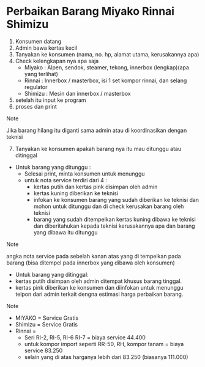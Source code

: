 # Perbaikan Barang Miyako Rinnai Shimizu
1. Konsumen datang
2. Admin bawa kertas kecil
3. Tanyakan ke konsumen (nama, no. hp, alamat utama, kerusakannya apa)
4. Check kelengkapan nya apa saja 
   * Miyako : Alpen, sendok, steamer, tekong, innerbox (lengkap)(apa yang terlihat)
   * Rinnai : Innerbox / masterbox, isi 1 set kompor rinnai, dan selang regulator
   * Shimizu : Mesin dan innerbox / masterbox
5. setelah itu input ke program
6. proses dan print

> [!NOTE]
> Jika barang hilang itu diganti sama admin atau di koordinasikan dengan teknisi

7. Tanyakan ke konsumen apakah barang nya itu mau ditunggu atau ditinggal
* Untuk barang yang ditunggu :
  * Selesai print, minta konsumen untuk menunggu
  * untuk nota service terdiri dari 4 :
    * kertas putih dan kertas pink disimpan oleh admin
    * kertas kuning diberikan ke teknisi 
    * infokan ke konsumen barang yang sudah diberikan ke teknisi dan mohon untuk ditunggu dan di check kerusakan barang oleh teknisi
    * barang yang sudah ditempelkan kertas kuning dibawa ke teknisi dan diberitahukan kepada teknisi kerusakannya apa dan barang yang dibawa itu ditunggu

> [!NOTE]
> angka nota service pada sebelah kanan atas yang di tempelkan pada barang (bisa ditempel pada innerbox yang dibawa oleh konsumen)

* Untuk barang yang ditinggal:
 * kertas putih disimpan oleh admin ditempat khusus barang tinggal.
 * kertas pink diberikan ke konsumen dan diinfokan untuk menunggu telpon dari admin terkait dengna estimasi harga perbaikan barang.

> [!NOTE]
> * MIYAKO = Service Gratis
> * Shimizu = Service Gratis
> * Rinnai = 
>   * Seri RI-2, RI-5, RI-6 RI-7 = biaya service 44.400
>   * untuk kompor import seperti RR-50, RH, kompor tanam = biaya service 83.250
>   * selain yang di atas harganya lebih dari 83.250 (biasanya 111.000)
